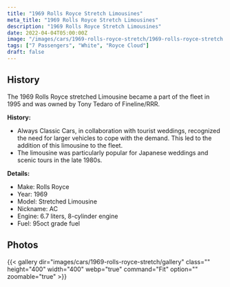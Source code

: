 ```yaml
---
title: "1969 Rolls Royce Stretch Limousines"
meta_title: "1969 Rolls Royce Stretch Limousines"
description: "1969 Rolls Royce Stretch Limousines"
date: 2022-04-04T05:00:00Z
image: "/images/cars/1969-rolls-royce-stretch/1969-rolls-royce-stretch.jpg"
tags: ["7 Passengers", "White", "Royce Cloud"]
draft: false
---
```

## History

The 1969 Rolls Royce stretched Limousine became a part of the fleet in 1995 and was owned by Tony Tedaro of Fineline/RRR.

**History:**
- Always Classic Cars, in collaboration with tourist weddings, recognized the need for larger vehicles to cope with the demand. This led to the addition of this limousine to the fleet.
- The limousine was particularly popular for Japanese weddings and scenic tours in the late 1980s.

**Details:**
- Make: Rolls Royce
- Year: 1969
- Model: Stretched Limousine
- Nickname: AC
- Engine: 6.7 liters, 8-cylinder engine
- Fuel: 95oct grade fuel

## Photos
{{< gallery dir="images/cars/1969-rolls-royce-stretch/gallery" class="" height="400" width="400" webp="true" command="Fit" option="" zoomable="true" >}}
